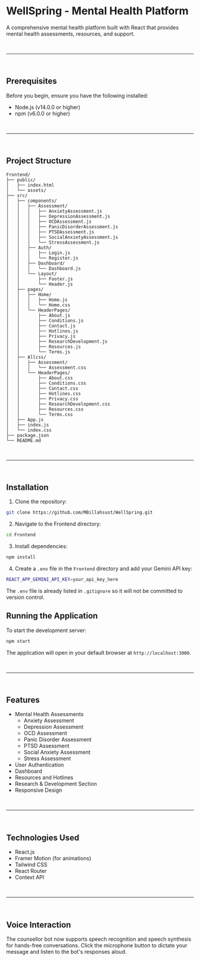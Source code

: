 # WellSpring - Mental Health Platform

A comprehensive mental health platform built with React that provides mental health assessments, resources, and support.

<br>

___

<br>

## Prerequisites

Before you begin, ensure you have the following installed:
- Node.js (v14.0.0 or higher)
- npm (v6.0.0 or higher)

<br>

___

<br>

## Project Structure

```
Frontend/
├── public/
│   ├── index.html
│   └── assets/
├── src/
│   ├── components/
│   │   ├── Assessment/
│   │   │   ├── AnxietyAssessment.js
│   │   │   ├── DepressionAssessment.js
│   │   │   ├── OCDAssessment.js
│   │   │   ├── PanicDisorderAssessment.js
│   │   │   ├── PTSDAssessment.js
│   │   │   ├── SocialAnxietyAssessment.js
│   │   │   └── StressAssessment.js
│   │   ├── Auth/
│   │   │   ├── Login.js
│   │   │   └── Register.js
│   │   ├── Dashboard/
│   │   │   └── Dashboard.js
│   │   └── Layout/
│   │       ├── Footer.js
│   │       └── Header.js
│   ├── pages/
│   │   ├── Home/
│   │   │   ├── Home.js
│   │   │   └── Home.css
│   │   └── HeaderPages/
│   │       ├── About.js
│   │       ├── Conditions.js
│   │       ├── Contact.js
│   │       ├── Hotlines.js
│   │       ├── Privacy.js
│   │       ├── ResearchDevelopment.js
│   │       ├── Resources.js
│   │       └── Terms.js
│   ├── Allcss/
│   │   ├── Assessment/
│   │   │   └── Assessment.css
│   │   └── HeaderPages/
│   │       ├── About.css
│   │       ├── Conditions.css
│   │       ├── Contact.css
│   │       ├── Hotlines.css
│   │       ├── Privacy.css
│   │       ├── ResearchDevelopment.css
│   │       ├── Resources.css
│   │       └── Terms.css
│   ├── App.js
│   ├── index.js
│   └── index.css
├── package.json
└── README.md
```

<br>

___

<br>

## Installation

1. Clone the repository:
```bash
git clone https://github.com/MBillahsust/WellSpring.git
```

2. Navigate to the Frontend directory:
```bash
cd Frontend
```

3. Install dependencies:
```bash
npm install
```

4. Create a `.env` file in the `Frontend` directory and add your Gemini API key:
```bash
REACT_APP_GEMINI_API_KEY=your_api_key_here
```
The `.env` file is already listed in `.gitignore` so it will not be committed to version control.

## Running the Application

To start the development server:
```bash
npm start
```

The application will open in your default browser at `http://localhost:3000`.

<br>

___

<br>

## Features

- Mental Health Assessments
  - Anxiety Assessment
  - Depression Assessment
  - OCD Assessment
  - Panic Disorder Assessment
  - PTSD Assessment
  - Social Anxiety Assessment
  - Stress Assessment
- User Authentication
- Dashboard
- Resources and Hotlines
- Research & Development Section
- Responsive Design

<br>

___

<br>

## Technologies Used

- React.js
- Framer Motion (for animations)
- Tailwind CSS
- React Router
- Context API


<br>

___

<br>

## Voice Interaction

The counsellor bot now supports speech recognition and speech synthesis for hands-free conversations. Click the microphone button to dictate your message and listen to the bot's responses aloud.

